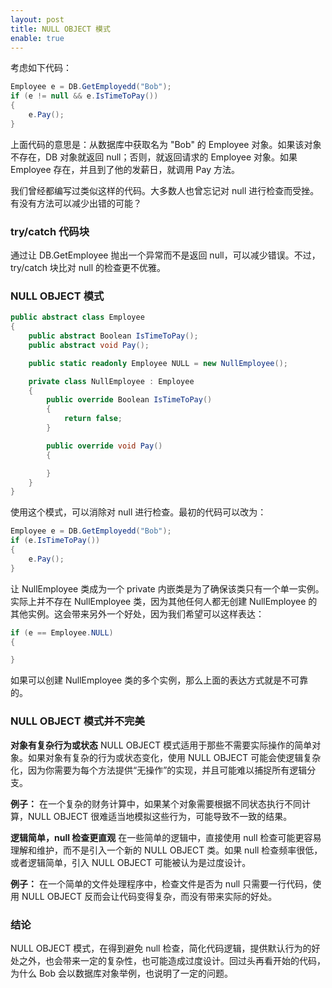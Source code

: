 ```yaml
---
layout: post
title: NULL OBJECT 模式
enable: true
---
```


考虑如下代码：

```C#
Employee e = DB.GetEmployedd("Bob");
if (e != null && e.IsTimeToPay())
{
    e.Pay();
}
```

上面代码的意思是：从数据库中获取名为 "Bob" 的 Employee 对象。如果该对象不存在，DB 对象就返回 null；否则，就返回请求的 Employee 对象。如果 Employee 存在，并且到了他的发薪日，就调用 Pay 方法。

我们曾经都编写过类似这样的代码。大多数人也曾忘记对 null 进行检查而受挫。有没有方法可以减少出错的可能？

### try/catch 代码块

通过让 DB.GetEmployee 抛出一个异常而不是返回 null，可以减少错误。不过，try/catch 块比对 null 的检查更不优雅。

### NULL OBJECT 模式

```C#
public abstract class Employee
{
    public abstract Boolean IsTimeToPay();
    public abstract void Pay();

    public static readonly Employee NULL = new NullEmployee();

    private class NullEmployee : Employee
    {
        public override Boolean IsTimeToPay()
        {
            return false;
        }

        public override void Pay()
        {

        }
    }
}
```

使用这个模式，可以消除对 null 进行检查。最初的代码可以改为：

```C#
Employee e = DB.GetEmployedd("Bob");
if (e.IsTimeToPay())
{
    e.Pay();
}
```

让 NullEmployee 类成为一个 private 内嵌类是为了确保该类只有一个单一实例。实际上并不存在 NullEmployee 类，因为其他任何人都无创建 NullEmployee 的其他实例。这会带来另外一个好处，因为我们希望可以这样表达：

```C#
if (e == Employee.NULL)
{

}
```

如果可以创建 NullEmployee 类的多个实例，那么上面的表达方式就是不可靠的。

### NULL OBJECT 模式并不完美

**对象有复杂行为或状态** NULL OBJECT 模式适用于那些不需要实际操作的简单对象。如果对象有复杂的行为或状态变化，使用 NULL OBJECT 可能会使逻辑复杂化，因为你需要为每个方法提供“无操作”的实现，并且可能难以捕捉所有逻辑分支。

**例子：** 在一个复杂的财务计算中，如果某个对象需要根据不同状态执行不同计算，NULL OBJECT 很难适当地模拟这些行为，可能导致不一致的结果。

**逻辑简单，null 检查更直观** 在一些简单的逻辑中，直接使用 null 检查可能更容易理解和维护，而不是引入一个新的 NULL OBJECT 类。如果 null 检查频率很低，或者逻辑简单，引入 NULL OBJECT 可能被认为是过度设计。

**例子：** 在一个简单的文件处理程序中，检查文件是否为 null 只需要一行代码，使用 NULL OBJECT 反而会让代码变得复杂，而没有带来实际的好处。

### 结论

NULL OBJECT 模式，在得到避免 null 检查，简化代码逻辑，提供默认行为的好处之外，也会带来一定的复杂性，也可能造成过度设计。回过头再看开始的代码，为什么 Bob 会以数据库对象举例，也说明了一定的问题。